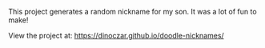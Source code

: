 This project generates a random nickname for my son. It was a lot of fun to make!

View the project at: https://dinoczar.github.io/doodle-nicknames/
